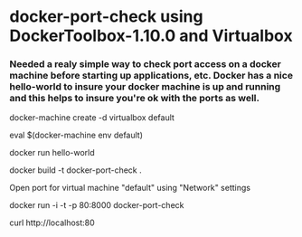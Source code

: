 # docker-port-check using DockerToolbox-1.10.0 and Virtualbox

### Needed a realy simple way to check port access on a docker machine before starting up applications, etc.  Docker has a nice hello-world to insure your docker machine is up and running and this helps to insure you're ok with the ports as well.



docker-machine create -d virtualbox default

eval $(docker-machine env default)

docker run hello-world

docker build -t docker-port-check .

Open port for virtual machine "default" using "Network" settings

docker run -i -t -p 80:8000 docker-port-check

curl http://localhost:80
